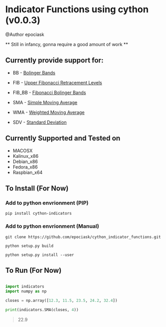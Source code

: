 # Indicator Functions using cython (v0.0.3)
@Author epociask

** Still in infancy, gonna require a good amount of work ** 

## Currently provide support for:
* BB - [Bolinger Bands](https://www.investopedia.com/articles/technical/102201.asp)

* FIB - [Upper Fibonacci Retracement Levels](https://www.investopedia.com/terms/f/fibonacciretracement.asp)

* FIB_BB - [Fibonacci Bolinger Bands](https://www.motivewave.com/studies/bollinger_bands_fib_ratios.htm)

* SMA - [Simple Moving Average](https://www.investopedia.com/terms/s/sma.asp)

* WMA - [Weighted Moving Average](https://www.fidelity.com/learning-center/trading-investing/technical-analysis/technical-indicator-guide/wma)

* SDV - [Standard Deviation](https://www.mathsisfun.com/data/standard-deviation-formulas.html)


## Currently Supported and Tested on

* MACOSX
* Kalinux_x86
* Debian_x86
* Fedora_x86
* Raspbian_x64

## To Install (For Now)

### Add to python envrionment (PIP) 
```Shell
pip install cython-indicators  
```

### Add to python envrionment (Manual)
``` Shell
git clone https://github.com/epociask/cython_indicator_functions.git 

python setup.py build 

python setup.py install --user 
```


## To Run (For Now)

```python

import indicators
import numpy as np 

closes = np.array([12.3, 11.5, 23.5, 24.2, 32.4])

print(indicators.SMA(closes, 4))
```
>22.9
```

```

